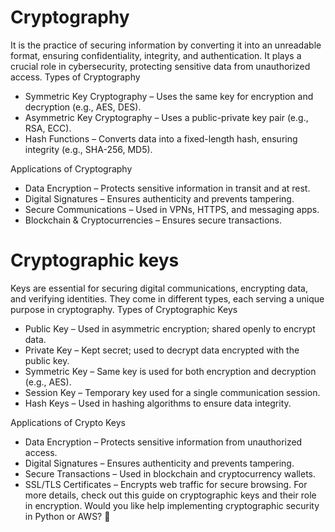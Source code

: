 # Cryptography 
It is the practice of securing information by converting it into an unreadable format, ensuring confidentiality, integrity, and authentication. It plays a crucial role in cybersecurity, protecting sensitive data from unauthorized access.
Types of Cryptography
- Symmetric Key Cryptography – Uses the same key for encryption and decryption (e.g., AES, DES).
- Asymmetric Key Cryptography – Uses a public-private key pair (e.g., RSA, ECC).
- Hash Functions – Converts data into a fixed-length hash, ensuring integrity (e.g., SHA-256, MD5).

Applications of Cryptography
- Data Encryption – Protects sensitive information in transit and at rest.
- Digital Signatures – Ensures authenticity and prevents tampering.
- Secure Communications – Used in VPNs, HTTPS, and messaging apps.
- Blockchain & Cryptocurrencies – Ensures secure transactions.


# Cryptographic keys 
Keys are essential for securing digital communications, encrypting data, and verifying identities. They come in different types, each serving a unique purpose in cryptography.
Types of Cryptographic Keys
- Public Key – Used in asymmetric encryption; shared openly to encrypt data.
- Private Key – Kept secret; used to decrypt data encrypted with the public key.
- Symmetric Key – Same key is used for both encryption and decryption (e.g., AES).
- Session Key – Temporary key used for a single communication session.
- Hash Keys – Used in hashing algorithms to ensure data integrity.

Applications of Crypto Keys
- Data Encryption – Protects sensitive information from unauthorized access.
- Digital Signatures – Ensures authenticity and prevents tampering.
- Secure Transactions – Used in blockchain and cryptocurrency wallets.
- SSL/TLS Certificates – Encrypts web traffic for secure browsing.
For more details, check out this guide on cryptographic keys and their role in encryption. Would you like help implementing cryptographic security in Python or AWS? 🚀
